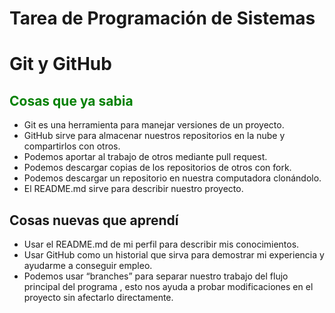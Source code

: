 <h1>Tarea de Programación de Sistemas</h1>
<h1>Git y GitHub</h1>
<h2 style="color:green" >Cosas que ya sabia</h2>
<ul>
  <li>Git es una herramienta para manejar versiones de un proyecto.</li>
  <li>GitHub sirve para almacenar nuestros repositorios en la nube y compartirlos con otros.</li>
  <li>Podemos aportar al trabajo de otros mediante pull request.</li>
  <li>Podemos descargar copias de los repositorios de otros con fork.</li>
  <li>Podemos descargar un repositorio en nuestra computadora clonándolo.</li>
  <li>El README.md sirve para describir nuestro proyecto.</li>
</ul>
<h2>Cosas nuevas que aprendí</h2>
<ul>
  <li>Usar el README.md de mi perfil para describir mis conocimientos.</li>
  <li>Usar GitHub como un historial que sirva para demostrar mi experiencia y ayudarme a conseguir empleo.</li>
  <li>Podemos usar “branches” para separar nuestro trabajo del flujo principal del programa , esto nos ayuda a probar modificaciones en el proyecto sin afectarlo directamente.       </li>
</ul>
